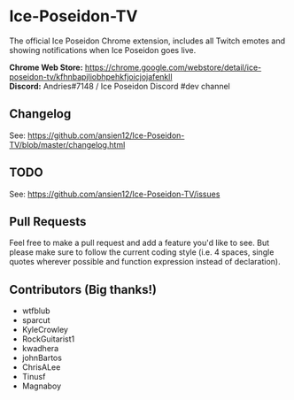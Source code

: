 # Ice-Poseidon-TV
The official Ice Poseidon Chrome extension, includes all Twitch emotes and showing notifications when Ice Poseidon goes live.

**Chrome Web Store:** https://chrome.google.com/webstore/detail/ice-poseidon-tv/kfhnbapjliobhpehkfjoicjojafenkll  
**Discord:** Andries#7148 / Ice Poseidon Discord #dev channel

## Changelog
See: https://github.com/ansien12/Ice-Poseidon-TV/blob/master/changelog.html

## TODO
See: https://github.com/ansien12/Ice-Poseidon-TV/issues

## Pull Requests
Feel free to make a pull request and add a feature you'd like to see. But please make sure to follow the current coding style (i.e. 4 spaces, single quotes wherever possible and function expression instead of declaration).

## Contributors (Big thanks!)
- wtfblub
- sparcut
- KyleCrowley
- RockGuitarist1
- kwadhera
- johnBartos
- ChrisALee
- Tinusf
- Magnaboy
